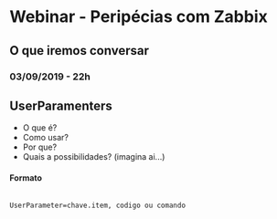 # Webinar - Peripécias com Zabbix

## O que iremos conversar

### 03/09/2019 - 22h

## UserParamenters

- O que é?
- Como usar?
- Por que?
- Quais a possibilidades? (imagina ai...)

#### Formato

```

UserParameter=chave.item, codigo ou comando

```